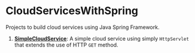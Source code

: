 # CloudServicesWithSpring

Projects to build cloud services using Java Spring Framework.

1. [**SimpleCloudService**](https://github.com/helloimlixin/CloudServicesWithSpring/tree/master/SimpleCloudService): A simple cloud service using simply `HttpServlet` that extends the use of HTTP `GET` method.
